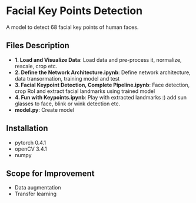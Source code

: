 # Facial Key Points Detection
A model to detect 68 facial key points of human faces.

## Files Description
* **1. Load and Visualize Data**: Load data and pre-process it, normalize, rescale, crop etc.
* **2. Define the Network Architecture.ipynb**: Define network architecture, data transormation, training model and test
* **3. Facial Keypoint Detection, Complete Pipeline.ipynb**: Face detection, crop RoI and extract facial landmarks using trained model
* **4. Fun with Keypoints.ipynb**: Play with extracted landmarks :) add sun glasses to face, blink or wink detection etc.
* **model.py**: Create model


## Installation
* pytorch 0.4.1
* openCV 3.4.1
* numpy

## Scope for Improvement
* Data augmentation
* Transfer learning
